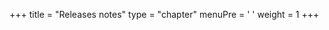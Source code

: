 +++
title = "Releases notes"
type = "chapter"
menuPre = '<i class="fa-fw fas fa-archive"></i> '
weight = 1
+++


